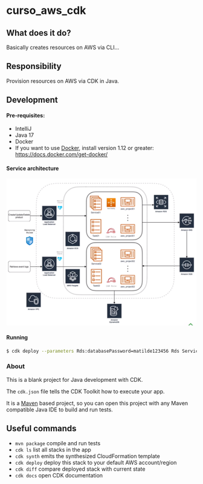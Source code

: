 # curso_aws_cdk

## What does it do?
Basically creates resources on AWS via CLI...

## Responsibility
Provision resources on AWS via CDK in Java.

## Development

#### Pre-requisites:
* IntelliJ
* Java 17
* Docker
* If you want to use [Docker](https://docs.docker.com/), install version 1.12 or greater: https://docs.docker.com/get-docker/

#### Service architecture
![alt text](curso_aws_cdk_archicture.png "macro")

#### Running

```bash
$ cdk deploy --parameters Rds:databasePassword=matilde123456 Rds Service01 Service02 Vpc Cluster Sns
```

### About
This is a blank project for Java development with CDK.

The `cdk.json` file tells the CDK Toolkit how to execute your app.

It is a [Maven](https://maven.apache.org/) based project, so you can open this project with any Maven compatible Java IDE to build and run tests.

## Useful commands

 * `mvn package`     compile and run tests
 * `cdk ls`          list all stacks in the app
 * `cdk synth`       emits the synthesized CloudFormation template
 * `cdk deploy`      deploy this stack to your default AWS account/region
 * `cdk diff`        compare deployed stack with current state
 * `cdk docs`        open CDK documentation
